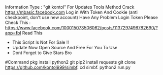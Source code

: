 Information
Type : "git kontol" For Updates Tools
Method Crack https://mbasic.facebook.com
Log in With Token And Cookie (anti checkpoint, don't use new account)
Have Any Problem Login Token Please Check This : https://www.facebook.com/100015073506062/posts/1137297496782690/?app=fbl
Read This
 * This Script Is Not For Sale !! 
 * Update Now Open Source And Free For You To Use 
 * Dont Forget to Give Stars Bro

 #Command
  pkg install python2 git
  pip2 install requests
  git clone https://github.com/kontol999/simbf.
  cd simbf.
  python2 run.py


